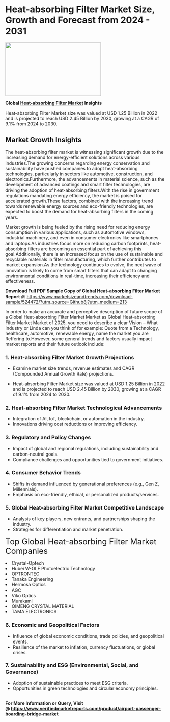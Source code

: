 <H1>Heat-absorbing Filter Market Size, Growth and Forecast from 2024 - 2031</H1><img class="aligncenter size-medium wp-image-584254" src="https://thirdeyenews.in/wp-content/uploads/2024/09/Global-Market-Research-300x168.jpeg" alt="" width="300" height="168" /><p><strong>Global&nbsp;<a href="https://www.marketsizeandtrends.com/download-sample/524472/?utm_source=Github8j?utm_medium=213">Heat-absorbing Filter Market</a> Insights</strong></p><p>Heat-absorbing Filter Market size was valued at USD 1.25 Billion in 2022 and is projected to reach USD 2.45 Billion by 2030, growing at a CAGR of 9.1% from 2024 to 2030.</p><p><h2>Market Growth Insights</h2> <p>The heat-absorbing filter market is witnessing significant growth due to the increasing demand for energy-efficient solutions across various industries.The growing concerns regarding energy conservation and sustainability have pushed companies to adopt heat-absorbing technologies, particularly in sectors like automotive, construction, and electronics.Furthermore, the advancements in material science, such as the development of advanced coatings and smart filter technologies, are driving the adoption of heat-absorbing filters.With the rise in government regulations mandating energy efficiency, the market is poised for accelerated growth.These factors, combined with the increasing trend towards renewable energy sources and eco-friendly technologies, are expected to boost the demand for heat-absorbing filters in the coming years.</p> <p>Market growth is being fueled by the rising need for reducing energy consumption in various applications, such as automotive windows, industrial machinery, and even in consumer electronics like smartphones and laptops.As industries focus more on reducing carbon footprints, heat-absorbing filters are becoming an essential part of achieving this goal.Additionally, there is an increased focus on the use of sustainable and recyclable materials in filter manufacturing, which further contributes to market expansion.As the technology continues to evolve, the next wave of innovation is likely to come from smart filters that can adapt to changing environmental conditions in real-time, increasing their efficiency and effectiveness.</p> <p><span class=""><strong>Download Full PDF Sample Copy of Global Heat-absorbing Filter Market Report</strong> @ <a href="https://www.marketsizeandtrends.com/download-sample/524472/?utm_source=Github8j?utm_medium=213" target="_blank">https://www.marketsizeandtrends.com/download-sample/524472/?utm_source=Github8j?utm_medium=213</a></span></p><p>In order to make an accurate and perceptive description of future scope of a Global&nbsp;Heat-absorbing Filter Market Market as Global&nbsp;Heat-absorbing Filter Market Market of 2025, you need to describe a clear Vision &ndash; What Industry or Linda can you think of for example: Quote from a Technology, healthcare, automotive, renewable energy, name the market you are Reffering to.However, some general trends and factors usually impact market reports and their future outlook include:</p><h3>1.&nbsp;<strong>Heat-absorbing Filter Market Growth Projections</strong></h3><ul><li>Examine market size trends, revenue estimates and CAGR (Compounded Annual Growth Rate) projections.</li><li><p>Heat-absorbing Filter Market size was valued at USD 1.25 Billion in 2022 and is projected to reach USD 2.45 Billion by 2030, growing at a CAGR of 9.1% from 2024 to 2030.</p></li></ul><h3>2.&nbsp;<strong>Heat-absorbing Filter Market Technological Advancements</strong></h3><ul><li>Integration of AI, IoT, blockchain, or automation in the industry.</li><li>Innovations driving cost reductions or improving efficiency.</li></ul><h3>3.&nbsp;<strong>Regulatory and Policy Changes</strong></h3><ul><li>Impact of global and regional regulations, including sustainability and carbon-neutral goals.</li><li>Compliance challenges and opportunities tied to government initiatives.</li></ul><h3>4.&nbsp;<strong>Consumer Behavior Trends</strong></h3><ul><li>Shifts in demand influenced by generational preferences (e.g., Gen Z, Millennials).</li><li>Emphasis on eco-friendly, ethical, or personalized products/services.</li></ul><h3>5.&nbsp;<strong>Global Heat-absorbing Filter Market Competitive Landscape</strong></h3><ul><li>Analysis of key players, new entrants, and partnerships shaping the industry.</li><li>Strategies for differentiation and market penetration.</li></ul><p data-pm-slice="1 1 []"><span style="color: inherit; font-family: inherit; font-size: 25px;">Top Global Heat-absorbing Filter Market Companies</span></p><div class="" data-test-id=""><p><li>Crystal-Optech</li><li> Hubei W-OLF Photoelectric Technology</li><li> OPTRONTEC</li><li> Tanaka Engineering</li><li> Hermosa Optics</li><li> AGC</li><li> Viko Optics</li><li> Murakami</li><li> QIMENG CRYSTAL MATERIAL</li><li> TAMA ELECTRONICS</li></p></div><h3>6.&nbsp;<strong>Economic and Geopolitical Factors</strong></h3><ul><li>Influence of global economic conditions, trade policies, and geopolitical events.</li><li>Resilience of the market to inflation, currency fluctuations, or global crises.</li></ul><h3>7.&nbsp;<strong>Sustainability and ESG (Environmental, Social, and Governance)</strong></h3><ul><li>Adoption of sustainable practices to meet ESG criteria.</li><li>Opportunities in green technologies and circular economy principles.</li></ul><h2><strong style="font-size: 14px;">For More Information or Query, Visit @&nbsp;</strong><a style="background-color: #ffffff; font-size: 14px;" href="https://www.marketsizeandtrends.com/report/heat-absorbing-filter-market/" target="_blank">https://www.verifiedmarketreports.com/product/airport-passenger-boarding-bridge-market</a></h2>